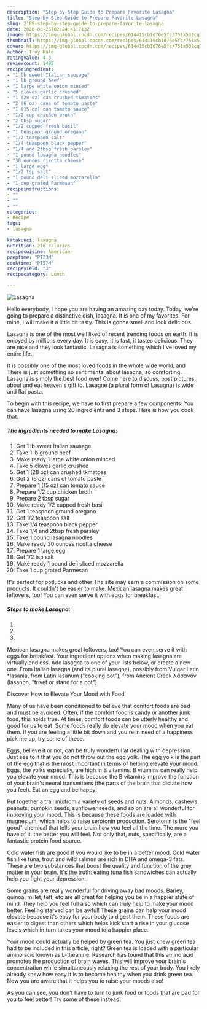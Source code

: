 ```yaml
---
description: "Step-by-Step Guide to Prepare Favorite Lasagna"
title: "Step-by-Step Guide to Prepare Favorite Lasagna"
slug: 2189-step-by-step-guide-to-prepare-favorite-lasagna
date: 2020-08-25T02:24:41.713Z
image: https://img-global.cpcdn.com/recipes/614415cb1d76e5fc/751x532cq70/lasagna-recipe-main-photo.jpg
thumbnail: https://img-global.cpcdn.com/recipes/614415cb1d76e5fc/751x532cq70/lasagna-recipe-main-photo.jpg
cover: https://img-global.cpcdn.com/recipes/614415cb1d76e5fc/751x532cq70/lasagna-recipe-main-photo.jpg
author: Troy Hale
ratingvalue: 4.3
reviewcount: 1495
recipeingredient:
- "1 lb sweet Italian sausage"
- "1 lb ground beef"
- "1 large white onion minced"
- "5 cloves garlic crushed"
- "1 (28 oz) can crushed tkmatoes"
- "2 (6 oz) cans of tomato paste"
- "1 (15 oz) can tomato sauce"
- "1/2 cup chicken broth"
- "2 tbsp sugar"
- "1/2 cupped fresh basil"
- "1 teaspoon ground oregano"
- "1/2 teaspoon salt"
- "1/4 teaspoon black pepper"
- "1/4 and 2tbsp fresh parsley"
- "1 pound lasagna noodles"
- "30 ounces ricotta cheese"
- "1 large egg"
- "1/2 tsp salt"
- "1 pound deli sliced mozzarella"
- "1 cup grated Parmesan"
recipeinstructions:
- ""
- ""
- ""
categories:
- Recipe
tags:
- lasagna

katakunci: lasagna 
nutrition: 216 calories
recipecuisine: American
preptime: "PT23M"
cooktime: "PT57M"
recipeyield: "3"
recipecategory: Lunch

---
```



![Lasagna](https://img-global.cpcdn.com/recipes/614415cb1d76e5fc/751x532cq70/lasagna-recipe-main-photo.jpg)

Hello everybody, I hope you are having an amazing day today. Today, we're going to prepare a distinctive dish, lasagna. It is one of my favorites. For mine, I will make it a little bit tasty. This is gonna smell and look delicious.

Lasagna is one of the most well liked of recent trending foods on earth. It is enjoyed by millions every day. It is easy, it is fast, it tastes delicious. They are nice and they look fantastic. Lasagna is something which I've loved my entire life.

It is possibly one of the most loved foods in the whole wide world, and There is just something so sentimental about lasagna, so comforting. Lasagna is simply the best food ever! Come here to discuss, post pictures about and eat heaven&#39;s gift to. Lasagne (a plural form of Lasagna) is wide and flat pasta.


To begin with this recipe, we have to first prepare a few components. You can have lasagna using 20 ingredients and 3 steps. Here is how you cook that.

<!--inarticleads1-->

##### The ingredients needed to make Lasagna:

1. Get 1 lb sweet Italian sausage
1. Take 1 lb ground beef
1. Make ready 1 large white onion minced
1. Take 5 cloves garlic crushed
1. Get 1 (28 oz) can crushed tkmatoes
1. Get 2 (6 oz) cans of tomato paste
1. Prepare 1 (15 oz) can tomato sauce
1. Prepare 1/2 cup chicken broth
1. Prepare 2 tbsp sugar
1. Make ready 1/2 cupped fresh basil
1. Get 1 teaspoon ground oregano
1. Get 1/2 teaspoon salt
1. Take 1/4 teaspoon black pepper
1. Take 1/4 and 2tbsp fresh parsley
1. Take 1 pound lasagna noodles
1. Make ready 30 ounces ricotta cheese
1. Prepare 1 large egg
1. Get 1/2 tsp salt
1. Make ready 1 pound deli sliced mozzarella
1. Take 1 cup grated Parmesan


It&#39;s perfect for potlucks and other The site may earn a commission on some products. It couldn&#39;t be easier to make. Mexican lasagna makes great leftovers, too! You can even serve it with eggs for breakfast. 

<!--inarticleads2-->

##### Steps to make Lasagna:

1. 
1. 
1. 


Mexican lasagna makes great leftovers, too! You can even serve it with eggs for breakfast. Your ingredient options when making lasagna are virtually endless. Add lasagna to one of your lists below, or create a new one. From Italian lasagna (and its plural lasagne), possibly from Vulgar Latin *lasania, from Latin lasanum (&#34;cooking pot&#34;), from Ancient Greek λάσανον (lásanon, &#34;trivet or stand for a pot&#34;). 

Discover How to Elevate Your Mood with Food


Many of us have been conditioned to believe that comfort foods are bad and must be avoided. Often, if the comfort food is candy or another junk food, this holds true. At times, comfort foods can be utterly healthy and good for us to eat. Some foods really do elevate your mood when you eat them. If you are feeling a little bit down and you're in need of a happiness pick me up, try some of these.

Eggs, believe it or not, can be truly wonderful at dealing with depression. Just see to it that you do not throw out the egg yolk. The egg yolk is the part of the egg that is the most important in terms of helping elevate your mood. Eggs, the yolks especially, are high in B vitamins. B vitamins can really help you elevate your mood. This is because the B vitamins improve the function of your brain's neural transmitters (the parts of the brain that dictate how you feel). Eat an egg and be happy!

Put together a trail mixfrom a variety of seeds and nuts. Almonds, cashews, peanuts, pumpkin seeds, sunflower seeds, and so on are all wonderful for improving your mood. This is because these foods are loaded with magnesium, which helps to raise serotonin production. Serotonin is the "feel good" chemical that tells your brain how you feel all the time. The more you have of it, the better you will feel. Not only that, nuts, specifically, are a fantastic protein food source.

Cold water fish are good if you would like to be in a better mood. Cold water fish like tuna, trout and wild salmon are rich in DHA and omega-3 fats. These are two substances that boost the quality and function of the grey matter in your brain. It's the truth: eating tuna fish sandwiches can actually help you fight your depression. 

Some grains are really wonderful for driving away bad moods. Barley, quinoa, millet, teff, etc are all great for helping you be in a happier state of mind. They help you feel full also which can truly help to make your mood better. Feeling starved can be awful! These grains can help your mood elevate because it's easy for your body to digest them. These foods are easier to digest than others which helps kick start a rise in your glucose levels which in turn takes your mood to a happier place.

Your mood could actually be helped by green tea. You just knew green tea had to be included in this article, right? Green tea is loaded with a particular amino acid known as L-theanine. Research has found that this amino acid promotes the production of brain waves. This will improve your brain's concentration while simultaneously relaxing the rest of your body. You likely already knew how easy it is to become healthy when you drink green tea. Now you are aware that it helps you to raise your moods also!

As you can see, you don't have to turn to junk food or foods that are bad for you to feel better! Try some of these instead!

